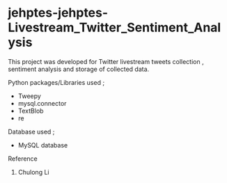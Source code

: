 # jehptes-jehptes-Livestream_Twitter_Sentiment_Analysis

This project was developed for Twitter livestream tweets collection , sentiment analysis and storage of collected data. 



Python packages/Libraries used ; 
* Tweepy
* mysql.connector
* TextBlob
* re

Database used ; 
* MySQL database


Reference 
1. Chulong Li





